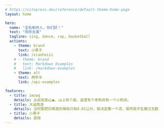 ```yaml
---
# https://vitepress.dev/reference/default-theme-home-page
layout: home

hero:
  name: "全名制作人，你们好！"
  text: "鸡你太美"
  tagline: sing, dance, rap, basketball
  actions:
    - theme: brand
      text: 小黑子
      link: /xiaoheizi
    # - theme: brand
    #   text: Markdown Examples
    #   link: /markdown-examples
    - theme: alt
      text: 两年半
      link: /api-examples

features:
  - title: imzwq
    details: 从前有座山⛰️，山上有个庙，庙里有个老和尚和一个小和尚。
  - title: 大话西游
    details: 当时那把剑离我的喉咙只有0.01公分，我决定撒一个谎，虽然我平生撒过无数次谎，但这一次我认为是最完美的一个。
  - title: 小黑子
    details: 荔枝
---
```



